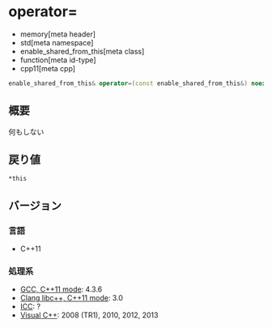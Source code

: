 # operator=
* memory[meta header]
* std[meta namespace]
* enable_shared_from_this[meta class]
* function[meta id-type]
* cpp11[meta cpp]

```cpp
enable_shared_from_this& operator=(const enable_shared_from_this&) noexcept;
```

## 概要
何もしない


## 戻り値
`*this`


## バージョン
### 言語
- C++11

### 処理系
- [GCC, C++11 mode](/implementation.md#gcc): 4.3.6
- [Clang libc++, C++11 mode](/implementation.md#clang): 3.0
- [ICC](/implementation.md#icc): ?
- [Visual C++](/implementation.md#visual_cpp): 2008 (TR1), 2010, 2012, 2013
